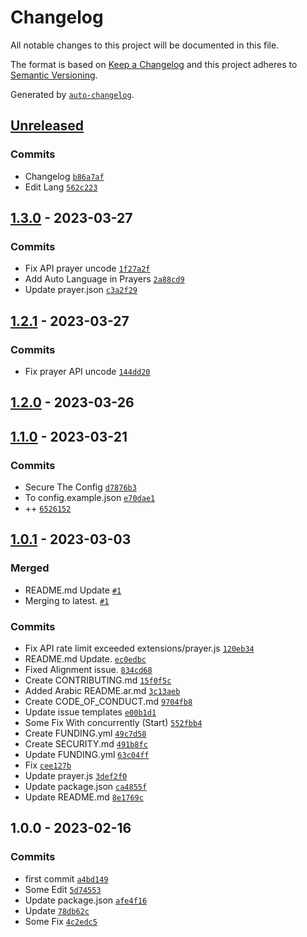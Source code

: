 # Changelog

All notable changes to this project will be documented in this file.

The format is based on [Keep a Changelog](https://keepachangelog.com/en/1.0.0/)
and this project adheres to [Semantic Versioning](https://semver.org/spec/v2.0.0.html).

Generated by [`auto-changelog`](https://github.com/CookPete/auto-changelog).

## [Unreleased](https://github.com/4i8/quranbot/compare/1.3.0...HEAD)

### Commits

- Changelog [`b86a7af`](https://github.com/4i8/quranbot/commit/b86a7af7e9bf69513e4928025f12f8c093297d8e)
- Edit Lang [`562c223`](https://github.com/4i8/quranbot/commit/562c223be37b794af8d5c7ceab8b919aef154ee8)

## [1.3.0](https://github.com/4i8/quranbot/compare/1.2.1...1.3.0) - 2023-03-27

### Commits

- Fix API prayer uncode [`1f27a2f`](https://github.com/4i8/quranbot/commit/1f27a2f43157c07ddc3697a1151ac13d4c13b76b)
- Add Auto Language in Prayers [`2a88cd9`](https://github.com/4i8/quranbot/commit/2a88cd986f6e82dc9e5463ccc3039773a4c71377)
- Update prayer.json [`c3a2f29`](https://github.com/4i8/quranbot/commit/c3a2f29322743e80d30e02d811daac58c31c9f1e)

## [1.2.1](https://github.com/4i8/quranbot/compare/1.2.0...1.2.1) - 2023-03-27

### Commits

- Fix prayer API uncode [`144dd20`](https://github.com/4i8/quranbot/commit/144dd202ae41af238506c92133a5df38ec47d488)

## [1.2.0](https://github.com/4i8/quranbot/compare/1.1.0...1.2.0) - 2023-03-26

## [1.1.0](https://github.com/4i8/quranbot/compare/1.0.1...1.1.0) - 2023-03-21

### Commits

- Secure The Config [`d7876b3`](https://github.com/4i8/quranbot/commit/d7876b37c520c4326b3796a70ad0d18c430bfd3c)
- To config.example.json [`e70dae1`](https://github.com/4i8/quranbot/commit/e70dae12c6810b37741ec262b41f5194a68ccb32)
- ++ [`6526152`](https://github.com/4i8/quranbot/commit/652615217f1bdc396c242a16d94ea19ddeefd415)

## [1.0.1](https://github.com/4i8/quranbot/compare/1.0.0...1.0.1) - 2023-03-03

### Merged

- README.md Update [`#1`](https://github.com/4i8/quranbot/pull/1)
- Merging to latest. [`#1`](https://github.com/4i8/quranbot/pull/1)

### Commits

- Fix API rate limit exceeded extensions/prayer.js [`120eb34`](https://github.com/4i8/quranbot/commit/120eb346957ad64ed2015dc530b67f092c34cc8e)
- README.md Update. [`ec0edbc`](https://github.com/4i8/quranbot/commit/ec0edbc092f1138fcfd7fd10159365fff4d7fc76)
- Fixed Alignment issue. [`834cd68`](https://github.com/4i8/quranbot/commit/834cd68a064036a9b9d258a0aa93000ada38de2e)
- Create CONTRIBUTING.md [`15f0f5c`](https://github.com/4i8/quranbot/commit/15f0f5cc790f77db01a977e912484bca97141a7d)
- Added Arabic README.ar.md [`3c13aeb`](https://github.com/4i8/quranbot/commit/3c13aebbf4ee45e8cd8701149351203ba09c729a)
- Create CODE_OF_CONDUCT.md [`9704fb8`](https://github.com/4i8/quranbot/commit/9704fb83511e388d7ff16c334d155fe894aad934)
- Update issue templates [`e00b1d1`](https://github.com/4i8/quranbot/commit/e00b1d1aebd18e79a49559af6af9888e043e4ef8)
- Some Fix With concurrently (Start) [`552fbb4`](https://github.com/4i8/quranbot/commit/552fbb47374aec81af8cab68116a47a9c4d9b194)
- Create FUNDING.yml [`49c7d58`](https://github.com/4i8/quranbot/commit/49c7d5818971545d4b5231ecc00f420b31d47e76)
- Create SECURITY.md [`491b8fc`](https://github.com/4i8/quranbot/commit/491b8fcfbbdc2a63255c7059c9165622d36d06ce)
- Update FUNDING.yml [`63c04ff`](https://github.com/4i8/quranbot/commit/63c04ffaac9088d0f8042ea28124232e9d5639c3)
- Fix [`cee127b`](https://github.com/4i8/quranbot/commit/cee127b8268049e36ff7e3f647cf9c4d0d3686af)
- Update prayer.js [`3def2f0`](https://github.com/4i8/quranbot/commit/3def2f05fd906cee9fd13d0316e22e1ba769e4ea)
- Update package.json [`ca4855f`](https://github.com/4i8/quranbot/commit/ca4855fe56e366291491bc04e8d1ac2f0a5e49c8)
- Update README.md [`8e1769c`](https://github.com/4i8/quranbot/commit/8e1769c8101a03b063f0f7f87df0ba533a492fc2)

## 1.0.0 - 2023-02-16

### Commits

- first commit [`a4bd149`](https://github.com/4i8/quranbot/commit/a4bd1498c74095a4bad8d3f94ff6fa2d886fc9c8)
- Some Edit [`5d74553`](https://github.com/4i8/quranbot/commit/5d745531daa54537474f34bc13503385e1216c58)
- Update package.json [`afe4f16`](https://github.com/4i8/quranbot/commit/afe4f164da6840938f3fc70a8169e976ba04f47b)
- Update [`78db62c`](https://github.com/4i8/quranbot/commit/78db62c55932d816a824454039f60b4b27b45b9b)
- Some Fix [`4c2edc5`](https://github.com/4i8/quranbot/commit/4c2edc5d422ab5c6e5cf283db40e758916d7d5f8)
